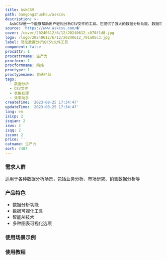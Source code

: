 ```yaml
---
title: AskCSV
path: bangongzhushou/askcsv
description: >-
  AskCSV是一个能够帮助用户轻松分析CSV文件的工具。它提供了强大的数据分析功能、数据可视化工具和智能AI技术，让任何人都能够轻松分析和获取有价值的数据洞察。AskCSV的优势包括简单易用、快速响应、多种图表可视化选项、智能AI推荐等。该产品的定价信息请访问官方网站。
source: 'https://www.askcsv.com/�'
cover: /cover/20240612/6/12/20240612_c070f1d8.jpg
logo: /logo/20240612/6/12/20240612_701a05c3.jpg
label: 简化数据分析的CSV文件工具
component: false
procattr: 1
procattrname: 生产力
procform: 1
procformname: 网站
proctype: 1
proctypename: 普通产品
tags:
  - 数据分析
  - CSV文件
  - 表格处理
  - 效率助手
createTime: '2023-08-25 17:34:47'
updateTime: '2023-08-25 17:34:47'
lang: en
isicp: 2
isqian: 2
iswx: 2
isqq: 2
iscom: 2
price: ''
catname: 生产力
sort: 7407
---
```




### 需求人群
适用于各种数据分析场景，包括业务分析、市场研究、销售数据分析等

### 产品特色
- 数据分析功能
- 数据可视化工具
- 智能AI技术
- 多种图表可视化选项

### 使用场景示例


### 使用教程


  
